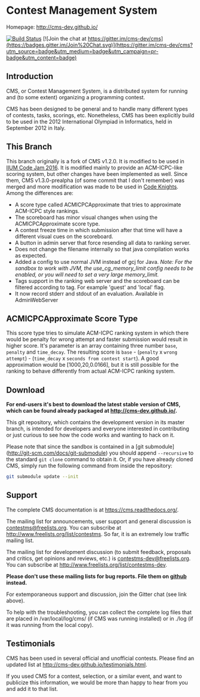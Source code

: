 Contest Management System
=========================

Homepage: <http://cms-dev.github.io/>

[![Build Status](https://travis-ci.org/cms-dev/cms.svg?branch=master)](https://travis-ci.org/cms-dev/cms)
[![Join the chat at https://gitter.im/cms-dev/cms](https://badges.gitter.im/Join%20Chat.svg)](https://gitter.im/cms-dev/cms?utm_source=badge&utm_medium=badge&utm_campaign=pr-badge&utm_content=badge)

Introduction
------------

CMS, or Contest Management System, is a distributed system for running
and (to some extent) organizing a programming contest.

CMS has been designed to be general and to handle many different types
of contests, tasks, scorings, etc. Nonetheless, CMS has been
explicitly build to be used in the 2012 International Olympiad in
Informatics, held in September 2012 in Italy.

This Branch
-----------

This branch originally is a fork of CMS v1.2.0. It is modified to be used in
[IIUM Code Jam 2016](http://iiumicpcteam.com/2016/03/iium-code-jam-2016/).
It is modified mainly to provide an ACM-ICPC-like scoring system, but other
changes have been implemented as well. Since them, CMS v1.3.0-prealpha
(of some commit that I don't remember) was merged and more modification was
made to be used in [Code Knights](http://iiumicpcteam.com/2016/06/code-knights/).
Among the differences are:

- A score type called ACMICPCApproximate that tries to approximate
  ACM-ICPC style rankings.
- The scoreboard has minor visual changes when using the
  ACMICPCApproximate score type.
- A contest freeze time in which submission after that time will have a
  different visual cues on the scoreboard.
- A button in admin server that force resending all data to ranking
  server.
- Does not change the filename internally so that java compilation
  works as expected.
- Added a config to use normal JVM instead of gcj for Java.
  *Note: For the sandbox to work with JVM, the use_cg_memory_limit config
  needs to be enabled, or you will need to set a very large memory_limit.*
- Tags support in the ranking web server and the scoreboard can be filtered
  according to tag. For example 'guest' and 'local' flag.
- It now record stderr and stdout of an evaluation. Available in
  AdminWebServer

ACMICPCApproximate Score Type
-----------------------------

This score type tries to simulate ACM-ICPC ranking system in which there
would be penalty for wrong attempt and faster submission would result in
higher score. It's parameter is an array containing three number `base`,
`penalty` and `time_decay`. The resulting score is `base` - (`penalty`
x `wrong attempt`) - (`time_decay` x `seconds from contest start`).
A good approximation would be [1000,20,0.0166], but it is still possible
for the ranking to behave differently from actual ACM-ICPC ranking system.


Download
--------

**For end-users it's best to download the latest stable version of CMS,
which can be found already packaged at <http://cms-dev.github.io/>.**

This git repository, which contains the development version in its
master branch, is intended for developers and everyone interested in
contributing or just curious to see how the code works and wanting to
hack on it.

Please note that since the sandbox is contained in a [git submodule]
(http://git-scm.com/docs/git-submodule) you should append `--recursive`
to the standard `git clone` command to obtain it. Or, if you have
already cloned CMS, simply run the following command from inside the
repository:

```bash
git submodule update --init
```


Support
-------

The complete CMS documentation is at <https://cms.readthedocs.org/>.

The mailing list for announcements, user support and general discussion
is <contestms@freelists.org>. You can subscribe at
<http://www.freelists.org/list/contestms>. So far, it is an extremely
low traffic mailing list.

The mailing list for development discussion (to submit feedback,
proposals and critics, get opinions and reviews, etc.) is
<contestms-dev@freelists.org>. You can subscribe at
<http://www.freelists.org/list/contestms-dev>.

**Please don't use these mailing lists for bug reports. File them on
[github](https://github.com/cms-dev/cms/issues) instead.**

For extemporaneous support and discussion, join the Gitter chat (see
link above).

To help with the troubleshooting, you can collect the complete log
files that are placed in /var/local/log/cms/ (if CMS was running
installed) or in ./log (if it was running from the local copy).


Testimonials
------------

CMS has been used in several official and unofficial contests. Please
find an updated list at <http://cms-dev.github.io/testimonials.html>.

If you used CMS for a contest, selection, or a similar event, and want
to publicize this information, we would be more than happy to hear
from you and add it to that list.
